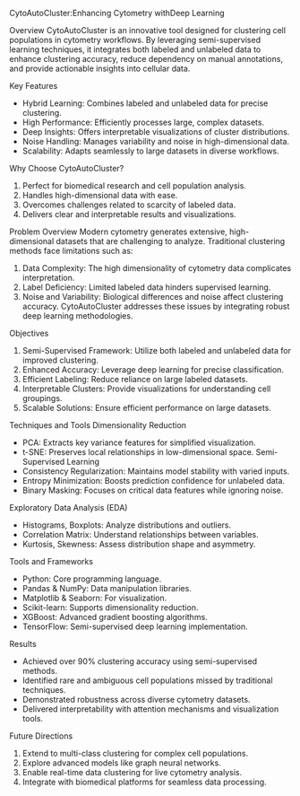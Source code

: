 CytoAutoCluster:Enhancing Cytometry withDeep Learning

Overview
CytoAutoCluster is an innovative tool designed for clustering cell populations in cytometry workflows. By leveraging semi-supervised learning techniques, it integrates both labeled and unlabeled data to enhance clustering accuracy, reduce dependency on manual annotations, and provide actionable insights into cellular data.

Key Features
- Hybrid Learning: Combines labeled and unlabeled data for precise clustering.
- High Performance: Efficiently processes large, complex datasets.
- Deep Insights: Offers interpretable visualizations of cluster distributions.
- Noise Handling: Manages variability and noise in high-dimensional data.
- Scalability: Adapts seamlessly to large datasets in diverse workflows.
  
Why Choose CytoAutoCluster?
1. Perfect for biomedical research and cell population analysis.
2. Handles high-dimensional data with ease.
3. Overcomes challenges related to scarcity of labeled data.
4. Delivers clear and interpretable results and visualizations.
   
Problem Overview
Modern cytometry generates extensive, high-dimensional datasets that are challenging to analyze. Traditional clustering methods face limitations such as:
1. Data Complexity: The high dimensionality of cytometry data complicates interpretation.
2. Label Deficiency: Limited labeled data hinders supervised learning.
3. Noise and Variability: Biological differences and noise affect clustering accuracy.
CytoAutoCluster addresses these issues by integrating robust deep learning methodologies.

Objectives
1. Semi-Supervised Framework: Utilize both labeled and unlabeled data for improved clustering.
2. Enhanced Accuracy: Leverage deep learning for precise classification.
3. Efficient Labeling: Reduce reliance on large labeled datasets.
4. Interpretable Clusters: Provide visualizations for understanding cell groupings.
5. Scalable Solutions: Ensure efficient performance on large datasets.
   
Techniques and Tools
Dimensionality Reduction
- PCA: Extracts key variance features for simplified visualization.
- t-SNE: Preserves local relationships in low-dimensional space.
Semi-Supervised Learning
- Consistency Regularization: Maintains model stability with varied inputs.
- Entropy Minimization: Boosts prediction confidence for unlabeled data.
- Binary Masking: Focuses on critical data features while ignoring noise.

Exploratory Data Analysis (EDA)
- Histograms, Boxplots: Analyze distributions and outliers.
- Correlation Matrix: Understand relationships between variables.
- Kurtosis, Skewness: Assess distribution shape and asymmetry.
  
Tools and Frameworks
- Python: Core programming language.
- Pandas & NumPy: Data manipulation libraries.
- Matplotlib & Seaborn: For visualization.
- Scikit-learn: Supports dimensionality reduction.
- XGBoost: Advanced gradient boosting algorithms.
- TensorFlow: Semi-supervised deep learning implementation.
  
Results
- Achieved over 90% clustering accuracy using semi-supervised methods.
- Identified rare and ambiguous cell populations missed by traditional techniques.
- Demonstrated robustness across diverse cytometry datasets.
- Delivered interpretability with attention mechanisms and visualization tools.
  
Future Directions
1. Extend to multi-class clustering for complex cell populations.
2. Explore advanced models like graph neural networks.
3. Enable real-time data clustering for live cytometry analysis.
4. Integrate with biomedical platforms for seamless data processing.


